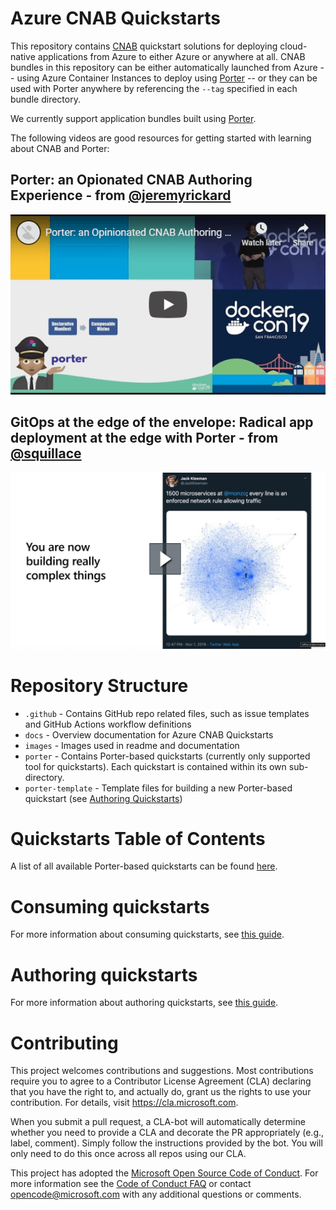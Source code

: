 # Azure CNAB Quickstarts

This repository contains [CNAB](https://cnab.io/) quickstart solutions for deploying cloud-native applications from Azure to either Azure or anywhere at all. CNAB bundles in this repository can be either automatically launched from Azure -- using Azure Container Instances to deploy using [Porter](https://porter.sh) -- or they can be used with Porter anywhere by referencing the `--tag` specified in each bundle directory.

We currently support application bundles built using [Porter](https://porter.sh).

The following videos are good resources for getting started with learning about CNAB and Porter:

## Porter: an Opionated CNAB Authoring Experience - from [@jeremyrickard](https://github.com/jeremyrickard)

[![Porter: an Opionated CNAB Authoring Experience](./images/porter-an-opinionated-cnab-authoring-experience.png)](https://www.youtube.com/watch?v=__fim6RIW1s)


## GitOps at the edge of the envelope: Radical app deployment at the edge with Porter - from [@squillace](https://github.com/squillace)

[![GitOps at the edge of the envelope: Radical app deployment at the edge with Porter](./images/radical-app-deployment-with-porter.png)](https://myignite.techcommunity.microsoft.com/sessions/87493?source=sessions)

# Repository Structure

- `.github` - Contains GitHub repo related files, such as issue templates and GitHub Actions workflow definitions
- `docs` - Overview documentation for Azure CNAB Quickstarts
- `images` - Images used in readme and documentation
- `porter` - Contains Porter-based quickstarts (currently only supported tool for quickstarts). Each quickstart is contained within its own sub-directory.
- `porter-template` - Template files for building a new Porter-based quickstart (see [Authoring Quickstarts](./docs/authoring.md))

# Quickstarts Table of Contents

A list of all available Porter-based quickstarts can be found [here](porter/TOC.md).

# Consuming quickstarts

For more information about consuming quickstarts, see [this guide](./docs/consuming.md).

# Authoring quickstarts

For more information about authoring quickstarts, see [this guide](./docs/authoring.md).

# Contributing

This project welcomes contributions and suggestions.  Most contributions require you to agree to a
Contributor License Agreement (CLA) declaring that you have the right to, and actually do, grant us
the rights to use your contribution. For details, visit https://cla.microsoft.com.

When you submit a pull request, a CLA-bot will automatically determine whether you need to provide
a CLA and decorate the PR appropriately (e.g., label, comment). Simply follow the instructions
provided by the bot. You will only need to do this once across all repos using our CLA.

This project has adopted the [Microsoft Open Source Code of Conduct](https://opensource.microsoft.com/codeofconduct/).
For more information see the [Code of Conduct FAQ](https://opensource.microsoft.com/codeofconduct/faq/) or
contact [opencode@microsoft.com](mailto:opencode@microsoft.com) with any additional questions or comments.
